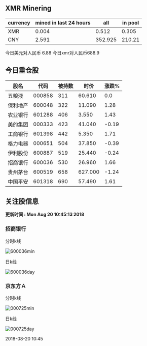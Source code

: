 ## XMR Minering

|currency|mined in last 24 hours|all|in pool|
|---|---|---|---|
|XMR|0.004|0.512|0.305|
|CNY|2.591|352.925|210.21|

今日美元对人民币 6.88	今日xmr对人民币688.9


## 今日重仓股 

|股名|代码|被持数|时价|涨跌%|
|---|---|---|---|---|
|五粮液|000858|311|60.610|0.0|
|保利地产|600048|322|11.090|1.28|
|农业银行|601288|406|3.550|1.43|
|美的集团|000333|423|41.040|-0.19|
|工商银行|601398|442|5.350|1.71|
|格力电器|000651|504|37.850|-0.39|
|伊利股份|600887|519|25.440|-0.24|
|招商银行|600036|530|26.960|1.66|
|贵州茅台|600519|658|627.000|-1.24|
|中国平安|601318|690|57.490|1.61|

## 关注股信息
**更新时间 : Mon Aug 20 10:45:13 2018**
### 招商银行 
分时k线

![600036min](http://image.sinajs.cn/newchart/min/n/sh600036.gif)

日k线

![600036day](http://image.sinajs.cn/newchart/daily/n/sh600036.gif)

### 京东方Ａ 
分时k线

![000725min](http://image.sinajs.cn/newchart/min/n/sz000725.gif)

日k线

![000725day](http://image.sinajs.cn/newchart/daily/n/sz000725.gif)

2018-08-20 10:45